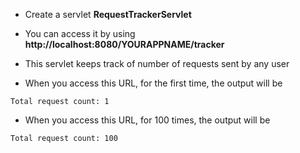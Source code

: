 * Create a servlet __RequestTrackerServlet__
* You can access it by using __http://localhost:8080/YOURAPPNAME/tracker__
* This servlet keeps track of number of requests sent by any user

* When you access this URL, for the first time, the output will be

```
Total request count: 1
```	

* When you access this URL, for 100 times, the output will be

```
Total request count: 100
```	

